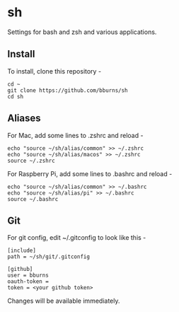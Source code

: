 # sh

Settings for bash and zsh and various applications.


## Install

To install, clone this repository -

    cd ~
    git clone https://github.com/bburns/sh
    cd sh


## Aliases

For Mac, add some lines to .zshrc and reload -

    echo "source ~/sh/alias/common" >> ~/.zshrc
    echo "source ~/sh/alias/macos" >> ~/.zshrc
    source ~/.zshrc

For Raspberry Pi, add some lines to .bashrc and reload -

    echo "source ~/sh/alias/common" >> ~/.bashrc
    echo "source ~/sh/alias/pi" >> ~/.bashrc
    source ~/.bashrc


## Git

For git config, edit ~/.gitconfig to look like this - 

    [include]
    path = ~/sh/git/.gitconfig

    [github]
    user = bburns
    oauth-token =
    token = <your github token>

Changes will be available immediately.
